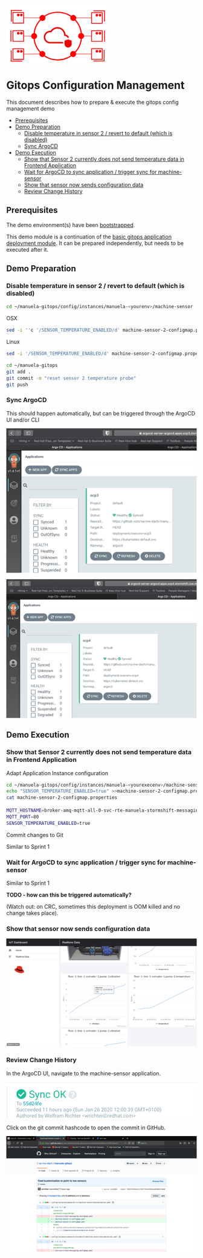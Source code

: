 ![MANUela Logo](./images/logo.png)

# Gitops Configuration Management  <!-- omit in toc -->
This document describes how to prepare & execute the  gitops config management demo

- [Prerequisites](#Prerequisites)
- [Demo Preparation](#Demo-Preparation)
  - [Disable temperature in sensor 2 / revert to default (which is disabled)](#Disable-temperature-in-sensor-2--revert-to-default-which-is-disabled)
  - [Sync ArgoCD](#Sync-ArgoCD)
- [Demo Execution](#Demo-Execution)
  - [Show that Sensor 2 currently does not send temperature data in Frontend Application](#Show-that-Sensor-2-currently-does-not-send-temperature-data-in-Frontend-Application)
  - [Wait for ArgoCD to sync application / trigger sync for machine-sensor](#Wait-for-ArgoCD-to-sync-application--trigger-sync-for-machine-sensor)
  - [Show that sensor now sends configuration data](#Show-that-sensor-now-sends-configuration-data)
  - [Review Change History](#Review-Change-History)

## Prerequisites

The demo environment(s) have been [bootstrapped](BOOTSTRAP.md).

This demo module is a continuation of the [basic gitops application deployment module](module-app-deployment.md). It can be prepared independently, but needs to be executed after it.

## Demo Preparation

### Disable temperature in sensor 2 / revert to default (which is disabled)
```bash
cd ~/manuela-gitops/config/instances/manuela-<yourenv>/machine-sensor
```

OSX
```bash
sed -i ''c '/SENSOR_TEMPERATURE_ENABLED/d' machine-sensor-2-configmap.properties
```

Linux
```bash
sed -i '/SENSOR_TEMPERATURE_ENABLED/d' machine-sensor-2-configmap.properties
```

```bash
cd ~/manuela-gitops
git add .
git commit -m "reset sensor 2 temperature probe"
git push
```
### Sync ArgoCD

This should happen automatically, but can be triggered through the ArgoCD UI and/or CLI

![image alt text](images/image_8.png)

![image alt text](images/image_9.png)

## Demo Execution

### Show that Sensor 2 currently does not send temperature data in Frontend Application

<TBD Frontend Application>

Adapt Application Instance configuration
```bash
cd ~/manuela-gitops/config/instances/manuela-<yourexecenv>/machine-sensor
echo "SENSOR_TEMPERATURE_ENABLED=true" >>machine-sensor-2-configmap.properties
cat machine-sensor-2-configmap.properties

MQTT_HOSTNAME=broker-amq-mqtt-all-0-svc-rte-manuela-stormshift-messaging.apps.ocp3.stormshift.coe.muc.redhat.com
MQTT_PORT=80
SENSOR_TEMPERATURE_ENABLED=true
```
Commit changes to Git

Similar to Sprint 1

### Wait for ArgoCD to sync application / trigger sync for machine-sensor

Similar to Sprint 1

**TODO - how can this be triggered automatically?**

(Watch out: on CRC, sometimes this deployment is OOM killed and no change takes place).

### Show that sensor now sends configuration data

![image alt text](images/image_17.png)

### Review Change History

In the ArgoCD UI, navigate to the machine-sensor application.

![image alt text](images/image_18.png)

Click on the git commit hashcode to open the commit in GitHub.

![image alt text](images/image_19.png)